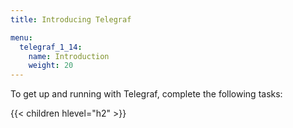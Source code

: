 ```yaml
---
title: Introducing Telegraf

menu:
  telegraf_1_14:
    name: Introduction
    weight: 20
---
```


To get up and running with Telegraf, complete the following tasks:

{{< children hlevel="h2" >}}
